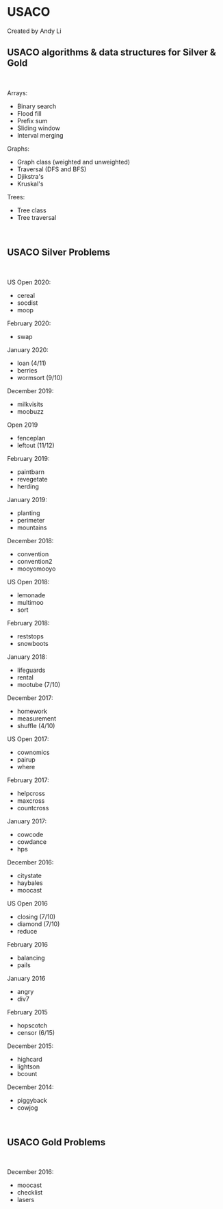 # USACO

Created by Andy Li<br>
## USACO algorithms & data structures for Silver & Gold
<br>

Arrays:

- Binary search
- Flood fill
- Prefix sum
- Sliding window
- Interval merging

Graphs:
- Graph class (weighted and unweighted)
- Traversal (DFS and BFS)
- Djikstra's
- Kruskal's

Trees:
- Tree class
- Tree traversal

<br>

## USACO Silver Problems
<br>

US Open 2020:

- cereal
- socdist
- moop

February 2020:

- swap

January 2020:

- loan (4/11)
- berries
- wormsort (9/10)

December 2019:

- milkvisits
- moobuzz

Open 2019

- fenceplan
- leftout (11/12)

February 2019:

- paintbarn
- revegetate
- herding

January 2019:

- planting
- perimeter
- mountains

December 2018:

- convention
- convention2
- mooyomooyo

US Open 2018:

- lemonade
- multimoo
- sort

February 2018:

- reststops
- snowboots

January 2018:

- lifeguards
- rental
- mootube (7/10)

December 2017:

- homework
- measurement
- shuffle (4/10)

US Open 2017:

- cownomics
- pairup
- where

February 2017:

- helpcross
- maxcross
- countcross

January 2017:

- cowcode
- cowdance
- hps

December 2016:

- citystate
- haybales
- moocast

US Open 2016

- closing (7/10)
- diamond (7/10)
- reduce

February 2016

- balancing
- pails

January 2016

- angry
- div7

February 2015

- hopscotch
- censor (6/15)

December 2015:

- highcard
- lightson
- bcount

December 2014:

- piggyback
- cowjog

<br>

## USACO Gold Problems
<br>

December 2016:

- moocast
- checklist
- lasers

